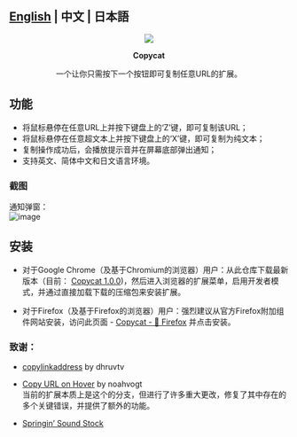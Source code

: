 ## [English](https://github.com/makipom/copycat/blob/main/README.md) | 中文 | 日本語

<p align="center"> <img src="https://github.com/user-attachments/assets/ea7710eb-d50b-4257-be73-238703ed7a11"> </p>
<p align="center"> <b> Copycat </b> </p>
<p align="center"> 一个让你只需按下一个按钮即可复制任意URL的扩展。 </p>

## 功能
* 将鼠标悬停在任意URL上并按下键盘上的‘Z’键，即可复制该URL；
* 将鼠标悬停在任意超文本上并按下键盘上的‘X’键，即可复制为纯文本；
* 复制操作成功后，会播放提示音并在屏幕底部弹出通知；
* 支持英文、简体中文和日文语言环境。

### 截图

通知弹窗：         
![image](https://github.com/user-attachments/assets/75aab3ad-5089-48a0-a622-e3122162ad30)

## 安装
* 对于Google Chrome（及基于Chromium的浏览器）用户：从此仓库下载最新版本（目前： [Copycat 1.0.0](https://github.com/makipom/copycat/releases/latest))，然后进入浏览器的扩展菜单，启用开发者模式，并通过直接加载下载的压缩包来安装扩展。

* 对于Firefox（及基于Firefox的浏览器）用户：强烈建议从官方Firefox附加组件网站安装，访问此页面 - [Copycat - 🦊 Firefox](https://addons.mozilla.org/ja/firefox/addon/copy_cat/) 并点击安装。

### 致谢：
* [copylinkaddress](https://github.com/dhruvtv/copylinkaddress) by dhruvtv

* [Copy URL on Hover](https://github.com/noahvogt/copy-url-on-hover) by noahvogt      
当前的扩展本质上是这个的分支，但进行了许多重大更改，修复了其中存在的多个关键错误，并提供了额外的功能。 

* [Springin’ Sound Stock](https://www.springin.org/sound-stock/)
